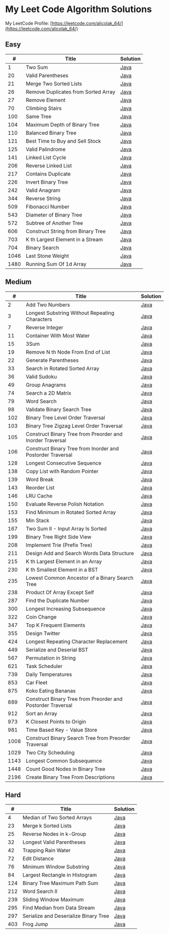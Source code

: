# My Leet Code Algorithm Solutions

My LeetCode Profile: [https://leetcode.com/alicolak_64/](https://leetcode.com/alicolak_64/)

 ## Easy

| # |  Title  | Solution |  
|---|  -----  | -------- | 
| 1 | Two Sum | [Java](/Easy/1-TwoSum/)|
| 20 | Valid Parentheses | [Java](/Easy/20-ValidParentheses/)|
| 21 | Merge Two Sorted Lists | [Java](/Easy/21-MergeTwoSortedLists/)|
| 26 | Remove Duplicates from Sorted Array | [Java](/Easy/26-RemoveDuplicatesfromSortedArray/)|
| 27 | Remove Element | [Java](/Easy/27-RemoveElement/)|
| 70 | Climbing Stairs | [Java](/Easy/70-ClimbingStairs/)|
| 100 | Same Tree | [Java](/Easy/100-SameTree/)|
| 104 | Maximum Depth of Binary Tree | [Java](/Easy/104-MaximumDepthofBinaryTree/)|
| 110 | Balanced Binary Tree | [Java](/Easy/110-BalancedBinaryTree/)|
| 121 | Best Time to Buy and Sell Stock | [Java](/Easy/121-BestTimetoBuyandSellStock/)|
| 125 | Valid Palindrome | [Java](/Easy/125-ValidPalindrome/)|
| 141 | Linked List Cycle | [Java](/Easy/141-LinkedListCycle/)|
| 206 | Reverse Linked List | [Java](/Easy/206-ReverseLinkedList/)|
| 217 | Contains Duplicate | [Java](/Easy/217-ContainsDuplicate/)|
| 226 | Invert Binary Tree | [Java](/Easy/226-InvertBinaryTree/)|
| 242 | Valid Anagram | [Java](/Easy/242-ValidAnagram/)|
| 344 | Reverse String | [Java](/Easy/344-ReverseString/)|
| 509 | Fibonacci Number | [Java](/Easy/509-FibonacciNumber/)|
| 543 | Diameter of Binary Tree | [Java](/Easy/543-DiameterofBinaryTree/)|
| 572 | Subtree of Another Tree | [Java](/Easy/572-SubtreeofAnotherTree/)|
| 606 | Construct String from Binary Tree | [Java](/Easy/606-ConstructStringfromBinaryTree/)|
| 703 | K th Largest Element in a Stream | [Java](/Easy/703-KthLargestElementinaStream/)|
| 704 | Binary Search | [Java](/Easy/704-BinarySearch/)|
| 1046 | Last Stone Weight | [Java](/Easy/1046-LastStoneWeight/)|
| 1480 | Running Sum Of 1d Array | [Java](/Easy/1480-RunningSumof1dArray/)|

 ## Medium

| # |  Title  | Solution |  
|---|  -----  | -------- | 
| 2 | Add Two Numbers | [Java](/Medium/2-AddTwoNumbers/)|
| 3 | Longest Substring Without Repeating Characters | [Java](/Medium/3-LongestSubstringWithoutRepeatingCharacters/)|
| 7 | Reverse Integer | [Java](/Medium/7-ReverseInteger/)|
| 11 | Container With Most Water | [Java](/Medium/11-ContainerWithMostWater/)|
| 15 | 3Sum | [Java](/Medium/15-3Sum/)|
| 19 | Remove N th Node From End of List | [Java](/Medium/19-RemoveNthNodeFromEndofList/)|
| 22 | Generate Parentheses | [Java](/Medium/22-GenerateParentheses/)|
| 33 | Search in Rotated Sorted Array | [Java](/Medium/33-SearchinRotatedSortedArray/)|
| 36 | Valid Sudoku | [Java](/Medium/36-ValidSudoku/)|
| 49 | Group Anagrams | [Java](/Medium/49-GroupAnagrams/)|
| 74 | Search a 2D Matrix | [Java](/Medium/74-Searcha2DMatrix/)|
| 79 | Word Search | [Java](/Medium/79-WordSearch/)|
| 98 | Validate Binary Search Tree | [Java](/Medium/98-ValidateBinarySearchTree/)|
| 102 | Binary Tree Level Order Traversal | [Java](/Medium/102-BinaryTreeLevelOrderTraversal/)|
| 103 | Binary Tree Zigzag Level Order Traversal | [Java](/Medium/103-BinaryTreeZigzagLevelOrderTraversal/)|
| 105 | Construct Binary Tree from Preorder and Inorder Traversal | [Java](/Medium/105-ConstructBinaryTreefromPreorderandInorderTraversal/)|
| 106 | Construct Binary Tree from Inorder and Postorder Traversal | [Java](/Medium/106-ConstructBinaryTreefromInorderandPostorderTraversal/)|
| 128 | Longest Consecutive Sequence | [Java](/Medium/128-LongestConsecutiveSequence/)|
| 138 | Copy List with Random Pointer | [Java](/Medium/138-CopyListwithRandomPointer/)|
| 139 | Word Break | [Java](/Medium/139-WordBreak/)|
| 143 | Reorder List | [Java](/Medium/143-ReorderList/)|
| 146 | LRU Cache | [Java](/Medium/146-LRUCache/)|
| 150 | Evaluate Reverse Polish Notation | [Java](/Medium/150-EvaluateReversePolishNotation/)|
| 153 | Find Minimum in Rotated Sorted Array | [Java](/Medium/153-FindMinimuminRotatedSortedArray/)|
| 155 | Min Stack | [Java](/Medium/155-MinStack/)|
| 167 | Two Sum II - Input Array Is Sorted | [Java](/Medium/167-TwoSumII_InputArrayIsSorted/)|
| 199 | Binary Tree Right Side View | [Java](/Medium/199-BinaryTreeRightSideView/)|
| 208 | Implement Trie (Prefix Tree) | [Java](/Medium/208-ImplementTrie(Prefix%20Tree)/)|
| 211 | Design Add and Search Words Data Structure | [Java](/Medium/211-DesignAddandSearchWordsDataStructure/)|
| 215 | K th Largest Element in an Array | [Java](/Medium/215-KthLargestElementinanArray/)|
| 230 | K th Smallest Element in a BST | [Java](/Medium/230-KthSmallestElementinaBST/)|
| 235 | Lowest Common Ancestor of a Binary Search Tree | [Java](/Medium/235-LowestCommonAncestorofaBinarySearchTree/)|
| 238 | Product Of Array Except Self | [Java](/Medium/238-ProductofArrayExceptSelf/)|
| 287 | Find the Duplicate Number | [Java](/Medium/287-FindtheDuplicateNumber/)|
| 300 | Longest Increasing Subsequence | [Java](/Medium/300-LongestIncreasingSubsequence/)|
| 322 | Coin Change | [Java](/Medium/322-CoinChange/)|
| 347 | Top K Frequent Elements | [Java](/Medium/347-TopKFrequentElements/)|
| 355 | Design Twitter | [Java](/Medium/355-DesignTwitter/)|
| 424 | Longest Repeating Character Replacement | [Java](/Medium/424-LongestRepeatingCharacterReplacement/)|
| 449 | Serialize and Deserial BST | [Java](/Medium/449-SerializeandDeserializeBST/)|
| 567 | Permutation in String | [Java](/Medium/567-PermutationinString/)|
| 621 | Task Scheduler | [Java](/Medium/621-TaskScheduler/)|
| 739 | Daily Temperatures | [Java](/Medium/739-DailyTemperatures/)|
| 853 | Car Fleet | [Java](/Medium/853-CarFleet/)|
| 875 | Koko Eating Bananas | [Java](/Medium/875-KokoEatingBananas/)|
| 889 | Construct Binary Tree from Preorder and Postorder Traversal | [Java](/Medium/889-ConstructBinaryTreefromPreorderandPostorderTraversal/)|
| 912 | Sort an Array | [Java](/Medium/912-SortanArray/)|
| 973 | K Closest Points to Origin | [Java](/Medium/973-KClosestPointstoOrigin/)|
| 981 | Time Based Key - Value Store | [Java](/Medium/981-TimeBasedKey-ValueStore/)|
| 1008 | Construct Binary Search Tree from Preorder Traversal | [Java](/Medium/1008-ConstructBinarySearchTreefromPreorderTraversal/)|
| 1029 | Two City Scheduling | [Java](/Medium/1029-TwoCityScheduling/)|
| 1143 | Longest Common Subsequence | [Java](/Medium/1143-LongestCommonSubsequence/)|
| 1448 | Count Good Nodes in Binary Tree | [Java](/Medium/1448-CountGoodNodesinBinaryTree/)|
| 2196 | Create Binary Tree From Descriptions | [Java](/Medium/2196-CreateBinaryTreeFromDescriptions/)|

 ## Hard

| # |  Title  | Solution |  
|---|  -----  | -------- | 
| 4 | Median of Two Sorted Arrays | [Java](/Hard/4-MedianofTwoSortedArrays/)|
| 23 | Merge k Sorted Lists | [Java](/Hard/23-MergekSortedLists/)|
| 25 | Reverse Nodes in k-Group | [Java](/Hard/25-ReverseNodesink-Group/)|
| 32 | Longest Valid Parentheses | [Java](/Hard/32-LongestValidParentheses/)|
| 42 | Trapping Rain Water | [Java](/Hard/42-TrappingRainWater/)|
| 72 | Edit Distance | [Java](/Hard/72-EditDistance/)|
| 76 | Minimum Window Substring | [Java](/Hard/76-MinimumWindowSubstring/)|
| 84 | Largest Rectangle in Histogram | [Java](/Hard/84-LargestRectangleinHistogram/)|
| 124 | Binary Tree Maximum Path Sum | [Java](/Hard/124-BinaryTreeMaximumPathSum/)|
| 212 | Word Search II | [Java](/Hard/212-WordSearchII/)|
| 239 | Sliding Window Maximum | [Java](/Hard/239-SlidingWindowMaximum/)|
| 295 | Find Median from Data Stream | [Java](/Hard/295-FindMedianfromDataStream/)|
| 297 | Serialize and Deserialize Binary Tree | [Java](/Hard/297-SerializeandDeserializeBinaryTree/)|
| 403 | Frog Jump | [Java](/Hard/403-FrogJump/)|
